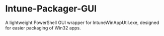 # Intune-Packager-GUI
A lightweight PowerShell GUI wrapper for IntuneWinAppUtil.exe, designed for easier packaging of Win32 apps.
